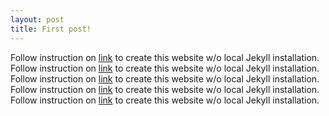 ```yaml
---
layout: post
title: First post!
---
```


Follow instruction on [link](https://www.smashingmagazine.com/2014/08/build-blog-jekyll-github-pages/) to create this website w/o local Jekyll installation.
Follow instruction on [link](https://www.smashingmagazine.com/2014/08/build-blog-jekyll-github-pages/) to create this website w/o local Jekyll installation.
Follow instruction on [link](https://www.smashingmagazine.com/2014/08/build-blog-jekyll-github-pages/) to create this website w/o local Jekyll installation.
Follow instruction on [link](https://www.smashingmagazine.com/2014/08/build-blog-jekyll-github-pages/) to create this website w/o local Jekyll installation.
Follow instruction on [link](https://www.smashingmagazine.com/2014/08/build-blog-jekyll-github-pages/) to create this website w/o local Jekyll installation.
